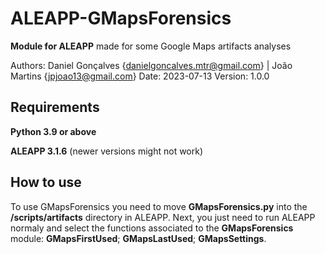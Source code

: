 # ALEAPP-GMapsForensics

**Module for ALEAPP** made for some Google Maps artifacts analyses

Authors: Daniel Gonçalves {danielgoncalves.mtr@gmail.com} | João Martins {jpjoao13@gmail.com}
Date: 2023-07-13
Version: 1.0.0


## Requirements

**Python 3.9 or above**

**ALEAPP 3.1.6** (newer versions might not work)


## How to use

To use GMapsForensics you need to move **GMapsForensics.py** into the **/scripts/artifacts** directory in ALEAPP.
Next, you just need to run ALEAPP normaly and select the functions associated to the **GMapsForensics** module: **GMapsFirstUsed**; **GMapsLastUsed**; **GMapsSettings**.
